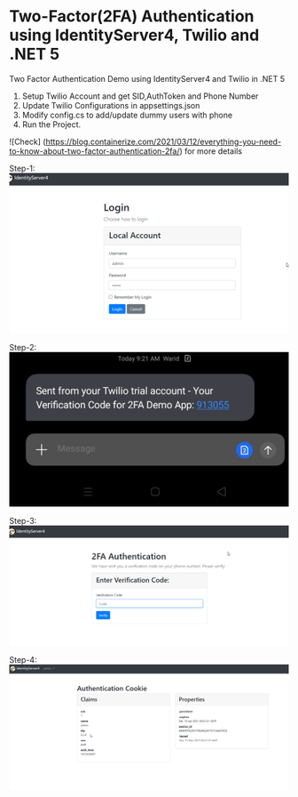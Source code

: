 # Two-Factor(2FA) Authentication using IdentityServer4, Twilio and .NET 5  
Two Factor Authentication Demo using IdentityServer4 and Twilio in .NET 5

1. Setup Twilio Account and get SID,AuthToken and Phone Number
2. Update Twilio Configurations in appsettings.json 
3. Modify config.cs to add/update dummy users with phone 
4. Run the Project. 

 ![Check] (https://blog.containerize.com/2021/03/12/everything-you-need-to-know-about-two-factor-authentication-2fa/) for more details

Step-1: 
![Login](https://github.com/csehammad/2FAUsingIdentityServer4/blob/main/demo/Login.png?raw=true)
 
Step-2: 
![Login](https://github.com/csehammad/2FAUsingIdentityServer4/blob/main/demo/Twilio-sms.jpg?Raw=True)

Step-3: 
![Login](https://github.com/csehammad/2FAUsingIdentityServer4/blob/main/demo/code.png?raw=true)

Step-4: 
![Login](https://github.com/csehammad/2FAUsingIdentityServer4/blob/main/demo/diagnostic.png?raw=true)


 
